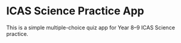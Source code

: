 # ICAS Science Practice App

This is a simple multiple-choice quiz app for Year 8–9 ICAS Science practice.

